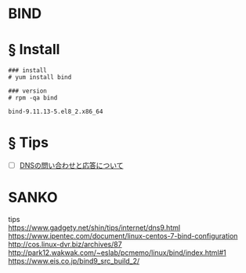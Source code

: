 # BIND
# § Install
```
### install
# yum install bind
```
```
### version
# rpm -qa bind
```
```
bind-9.11.13-5.el8_2.x86_64
```
# § Tips
- [ ] [DNSの問い合わせと応答について]()

# SANKO
tips  
https://www.gadgety.net/shin/tips/internet/dns9.html  
https://www.ipentec.com/document/linux-centos-7-bind-configuration  
http://cos.linux-dvr.biz/archives/87  
http://park12.wakwak.com/~eslab/pcmemo/linux/bind/index.html#1  
https://www.eis.co.jp/bind9_src_build_2/
